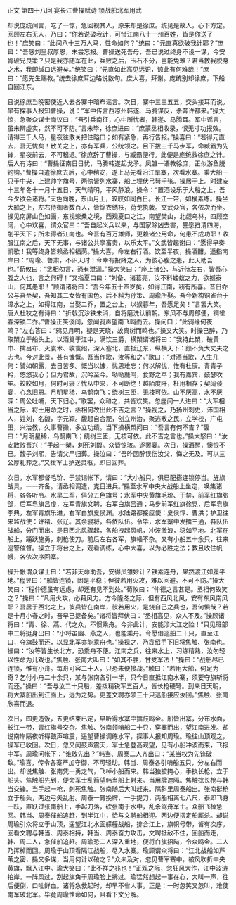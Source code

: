  正文 第四十八回 宴长江曹操赋诗 锁战船北军用武

却说庞统闻言，吃了一惊，急回视其人，原来却是徐庶。统见是故人，心下方定。回顾左右无人，乃曰：“你若说破我计，可惜江南八十一州百姓，皆是你送了也！”庶笑曰：“此间八十三万人马，性命如何？”统曰：“元直真欲破我计耶？”庶曰：“吾感刘皇叔厚恩，未尝忘报。曹操送死吾母，吾已说过终身不设一谋，今安肯破兄良策？只是我亦随军在此，兵败之后，玉石不分，岂能免难？君当教我脱身之术，我即缄口远避矣。”统笑曰：“元直如此高见远识，谅此有何难哉！”庶曰：“愿先生赐教。”统去徐庶耳边略说数句。庶大喜，拜谢。庞统别却徐庶，下船自回江东。

且说徐庶当晚密使近人去各寨中暗布谣言。次日，寨中三三五五，交头接耳而说。早有探事人报知曹操，说：“军中传言西凉州韩遂、马腾谋反，杀奔许都来。”操大惊，急聚众谋士商议曰：“吾引兵南征，心中所忧者，韩遂、马腾耳。军中谣言，虽未辨虚实，然不可不防。”言未毕，徐庶进曰：“庶蒙丞相收录，恨无寸功报效。请得三千人马，星夜往散关把住隘口；如有紧急，再行告报。”操喜曰：“若得元直去，吾无忧矣！散关之上，亦有军兵，公统领之。目下拨三千马步军，命臧霸为先锋，星夜前去，不可稽迟。”徐庶辞了曹操，与臧霸便行。此便是庞统救徐庶之计。后人有诗曰：“曹操征南日日忧，马腾韩遂起戈矛。凤雏一语教徐庶，正似游鱼脱钓钩。”曹操自遣徐庶去后，心中稍安，遂上马先看沿江旱寨，次看水寨。乘大船一只于中央，上建帅字旗号，两傍皆列水寨，船上埋伏弓弩千张。操居于上。时建安十三年冬十一月十五日，天气晴明，平风静浪。操令：“置酒设乐于大船之上，吾今夕欲会诸将。”天色向晚，东山月上，皎皎如同白日。长江一带，如横素练。操坐大船之上，左右侍御者数百人，皆锦衣绣袄，荷戈执戟。文武众官，各依次而坐。操见南屏山色如画，东视柴桑之境，西观夏口之江，南望樊山，北觑乌林，四顾空阔，心中欢喜，谓众官曰：“吾自起义兵以来，与国家除凶去害，誓愿扫清四海，削平天下；所未得者江南也。今吾有百万雄师，更赖诸公用命，何患不成功耶！收服江南之后，天下无事，与诸公共享富贵，以乐太平。”文武皆起谢曰：“愿得早奏凯歌！我等终身皆赖丞相福荫。”操大喜，命左右行酒。饮至半夜，操酒酣，遥指南岸曰：“周瑜、鲁肃，不识天时！今幸有投降之人，为彼心腹之患，此天助吾也。”荀攸曰：“丞相勿言，恐有泄漏。”操大笑曰：“座上诸公，与近侍左右，皆吾心腹之人也，言之何碍！”又指夏口曰：“刘备、诸葛亮，汝不料蝼蚁之力，欲撼泰山，何其愚耶！”顾谓诸将曰：“吾今年五十四岁矣，如得江南，窃有所喜。昔日乔公与吾至契，吾知其二女皆有国色。后不料为孙策、周瑜所娶。吾今新构铜雀台于漳水之上，如得江南，当娶二乔，置之台上，以娱暮年，吾愿足矣！”言罢大笑。唐人杜牧之有诗曰：“折戟沉沙铁未消，自将磨洗认前朝。东风不与周郎便，铜雀春深锁二乔。”曹操正笑谈间，忽闻鸦声望南飞鸣而去。操问曰；“此鸦缘何夜鸣？”左右答曰：“鸦见月明，疑是天晓，故离树而鸣也。”操又大笑。时操已醉，乃取槊立于船头上，以酒奠于江中，满饮三爵，横槊谓诸将曰：“我持此槊，破黄巾、擒吕布、灭袁术、收袁绍，深入塞北，直抵辽东，纵横天下：颇不负大丈夫之志也。今对此景，甚有慷慨。吾当作歌，汝等和之。”歌曰：“对酒当歌，人生几何：譬如朝露，去日苦多。慨当以慷，忧思难忘；何以解忧，惟有杜康。青青子衿，悠悠我心；但为君故，沉吟至今。呦呦鹿鸣，食野之苹；我有嘉宾，鼓瑟吹笙。皎皎如月，何时可辍？忧从中来，不可断绝！越陌度阡，枉用相存；契阔谈宴，心念旧恩。月明星稀，乌鹊南飞；绕树三匝，无枝可依。山不厌高，水不厌深：周公吐哺，天下归心。”歌罢，众和之，共皆欢笑。忽座间一人进曰：“大军相当之际，将士用命之时，丞相何故出此不吉之言？”操视之，乃扬州刺史，沛国相人，姓刘，名馥，字元颖。馥起自合淝，创立州治，聚逃散之民，立学校，广屯田，兴治教，久事曹操，多立功绩。当下操横槊问曰：“吾言有何不吉？”馥曰：“月明星稀，乌鹊南飞；绕树三匝，无枝可依。此不吉之言也。”操大怒曰：“汝安敢败吾兴！”手起一槊，刺死刘馥。众皆惊骇。遂罢宴。次日，操酒醒，懊恨不已。馥子刘熙，告请父尸归葬。操泣曰：“吾昨因醉误伤汝父，悔之无及。可以三公厚礼葬之。”又拨军士护送灵柩，即日回葬。

次日，水军都督毛玠、于禁诣帐下，请曰：“大小船只，俱已配搭连锁停当。旌旗战具，一一齐备。请丞相调遣，克日进兵。”操至水军中央大战船上坐定，唤集诸将，各各听令。水旱二军，俱分五色旗号：水军中央黄旗毛玠、于禁，前军红旗张郃，后军皂旗吕虔，左军青旗文聘，右军白旗吕通；马步前军红旗徐晃，后军皂旗李典，左军青旗乐进，右军白旗夏侯渊。水陆路都接应使：夏侯惇、曹洪；护卫往来监战使：许褚、张辽。其余骁将，各依队伍。令毕，水军寨中发擂三通，各队伍战船，分门而出。是日西北风骤起，各船拽起风帆，冲波激浪，稳如平地。北军在船上，踊跃施勇，刺枪使刀。前后左右各军，旗幡不杂。又有小船五十余只，往来巡警催督。操立于将台之上，观看调练，心中大喜，以为必胜之法；教且收住帆幔，各依次序回寨。

操升帐谓众谋士曰：“若非天命助吾，安得凤雏妙计？铁索连舟，果然渡江如履平地。”程昱曰：“船皆连锁，固是平稳；但彼若用火攻，难以回避。不可不防。”操大笑曰：“程仲德虽有远虑，却还有见不到处。”荀攸曰：“仲德之言甚是。丞相何故笑之？”操曰：“凡用火攻，必藉风力。方今隆冬之际，但有西风北风，安有东风南风耶？吾居于西北之上，彼兵皆在南岸，彼若用火，是烧自己之兵也，吾何惧哉？若是十月小春之时，吾早已提备矣。”诸将皆拜伏曰：“丞相高见，众人不及。”操顾诸将曰：“青、徐、燕、代之众，不惯乘舟。今非此计，安能涉大江之险！”只见班部中二将挺身出曰：“小将虽幽、燕之人，也能乘舟。今愿借巡船二十只，直至江口，夺旗鼓而还，以显北军亦能乘舟也。”操视之，乃袁绍手下旧将焦触、张南也。操曰：“汝等皆生长北方，恐乘舟不便。江南之兵，往来水上，习练精熟，汝勿轻以性命为儿戏也。”焦触、张南大叫曰：“如其不胜，甘受军法！”操曰：“战船尽已连锁，惟有小舟。每舟可容二十人，只恐未便接战。”触曰：“若用大船，何足为奇？乞付小舟二十余只，某与张南各引一半，只今日直抵江南水寨，须要夺旗斩将而还。”操曰：“吾与汝二十只船，差拨精锐军五百人，皆长枪硬弩。到来日天明，将大寨船出到江面上，远为之势。更差文聘亦领三十只巡船接应汝回。”焦触、张南欣喜而退。

次日，四更造饭，五更结束已定，早听得水寨中擂鼓鸣金。船皆出寨，分布水面，长江一带，青红旗号交杂。焦触、张南领哨船二十只，穿寨而出，望江南进发。却说南岸隔夜听得鼓声喧震，遥望曹操调练水军，探事人报知周瑜。瑜往山顶观之，操军已收回。次日，忽又闻鼓声震天，军士急登高观望，见有小船冲波而来，飞报中军。周瑜问帐下：“谁敢先出？”韩当、周泰二人齐出曰：“某当权为先锋破敌。”瑜喜，传令各寨严加守御，不可轻动。韩当、周泰各引哨船五只，分左右而出。却说焦触、张南凭一勇之气，飞棹小船而来。韩当独披掩心，手执长枪，立于船头。焦触船先到，便命军士乱箭望韩当船上射来。当用牌遮隔。焦触捻长枪与韩当交锋。当手起一枪，刺死焦触。张南随后大叫赶来。隔斜里周泰船出。张南挺枪立于船头，两边弓矢乱射。周泰一臂挽牌，一手提刀，两船相离七八尺，泰即飞身一跃，直跃过张南船上，手起刀落，砍张南于水中，乱杀驾舟军士。众船飞棹急回。韩当、周泰催船追赶，到半江中，恰与文聘船相迎。两边便摆定船厮杀。却说周瑜引众将立于山顶，遥望江北水面艨艟战船，排合江上，旗帜号带，皆有次序。回看文聘与韩当、周泰相持，韩当、周泰奋力攻击，文聘抵敌不住，回船而走，韩、周二人，急催船追赶。周瑜恐二人深入重地，便将白旗招飐，令众鸣金。二人乃挥棹而回。周瑜于山顶看隔江战船，尽入水寨。瑜顾谓众将曰：“江北战船如芦苇之密，操又多谋，当用何计以破之？”众未及对，忽见曹军寨中，被风吹折中央黄旗，飘入江中。瑜大笑曰：“此不祥之兆也！”正观之际，忽狂风大作，江中波涛拍岸。一阵风过，刮起旗角于周瑜脸上拂过。瑜猛然想起一事在心，大叫一声，往后便倒，口吐鲜血。诸将急救起时，却早不省人事。正是：一时忽笑又忽叫，难使南军破北军。毕竟周瑜性命如何，且看下文分解。

